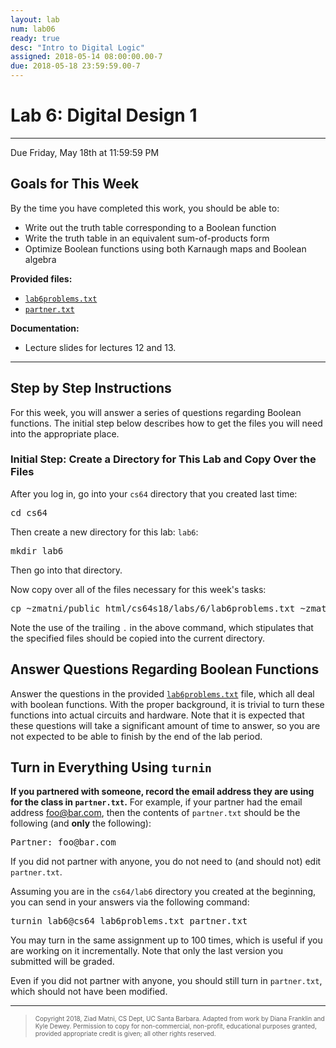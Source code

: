 ```yaml
---
layout: lab
num: lab06
ready: true
desc: "Intro to Digital Logic"
assigned: 2018-05-14 08:00:00.00-7
due: 2018-05-18 23:59:59.00-7
---
```

<h1>Lab 6: Digital Design 1</h1>
<hr>
<p>Due Friday, May 18th at 11:59:59 PM</p>

<h2>Goals for This Week</h2>
<p>By the time you have completed this work, you should be able to:</p>
<ul>
  <li>Write out the truth table corresponding to a Boolean function</li>
  <li>Write the truth table in an equivalent sum-of-products form</li>
  <li>Optimize Boolean functions using both Karnaugh maps and Boolean algebra</li>
</ul>

<b>Provided files:</b>
<ul>
  <li><a href="lab6problems.txt"><code>lab6problems.txt</code></a></li>
  <li><a href="partner.txt"><code>partner.txt</code></a></li>
</ul>

<b>Documentation:</b>
<ul>
  <li>Lecture slides for lectures 12 and 13.</li>
</ul>

<hr>
<h2>Step by Step Instructions</h2>
<p>
  For this week, you will answer a series of questions regarding Boolean functions.
  The initial step below describes how to get the files you will need into the appropriate place.
</p>

<h3>Initial Step: Create a Directory for This Lab and Copy Over the Files</h3>
<p>After you log in, go into your <code>cs64</code> directory that you created last time:</p>
<pre>
cd cs64
</pre>
<p>Then create a new directory for this lab: <code>lab6</code>:</p>
<pre>
mkdir lab6
</pre>
<p>Then go into that directory.</p>
<p>Now copy over all of the files necessary for this week's tasks:</p>
<pre>
cp ~zmatni/public_html/cs64s18/labs/6/lab6problems.txt ~zmatni/public_html/cs64s18/labs/6/partner.txt .
</pre>
<p>
  Note the use of the trailing <code>.</code> in the above command, which stipulates that the specified files should be copied into the current directory.
</p>

<h2>Answer Questions Regarding Boolean Functions</h2>
<p>
  Answer the questions in the provided <a href="lab6problems.txt"><code>lab6problems.txt</code></a> file, which all deal with boolean functions.
  With the proper background, it is trivial to turn these functions into actual circuits and hardware.
  Note that it is expected that these questions will take a significant amount of time to answer, so you are not expected to be able to finish by the end of the lab period.
</p>

<h2>Turn in Everything Using <code>turnin</code></h2>
<p>
  <b>If you partnered with someone, record the email address they are using for the class in <code>partner.txt</code>.</b>
  For example, if your partner had the email address <a href="foo@bar.com">foo@bar.com</a>, then the contents of <code>partner.txt</code> should be the following (and <b>only</b> the following):
</p>
<pre>
Partner: foo@bar.com
</pre>
<p>If you did not partner with anyone, you do not need to (and should not) edit <code>partner.txt</code>.</p>

<p>Assuming you are in the <code>cs64/lab6</code> directory you created at the beginning, you can send in your answers via the following command:</p>
<pre>
turnin lab6@cs64 lab6problems.txt partner.txt
</pre>
<p>
  You may turn in the same assignment up to 100 times, which is useful if you are working on it incrementally.
  Note that only the last version you submitted will be graded.
</p>

<p>Even if you did not partner with anyone, you should still turn in <code>partner.txt</code>, which should not have been modified.</p>

<hr>
<blockquote>
  <p><font size="1">
  Copyright 2018, Ziad Matni, CS Dept, UC Santa Barbara. Adapted from work by Diana Franklin and Kyle Dewey. Permission to copy for non-commercial, non-profit, educational purposes granted, provided appropriate credit is given;  all other rights reserved.
  </font></p>
</blockquote>
